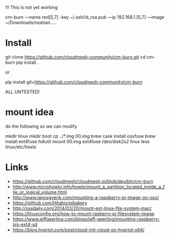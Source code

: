 
!!! This is not yet working

cm-burn —name  red[5,7] -key ~/.ssh/id_rsa.pub —ip 192.168.1.[5,7] —image ~/Downloads/rasbian…..

# Install

  git clone https://github.com/cloudmesh-community/cm-burn.git
  cd cm-burn
  pip install .

or

  pip install git+https://github.com/cloudmesh-community/cm-burn

ALL UNTESTED!

# mount idea

do the following so we can modify

mkdir linux
mkdir boot
cp  ../*.img 00.img
brew cask install osxfuse
brew install ext4fuse
hdiutil mount 00.img 
ext4fuse /dev/disk2s2 linux
less linux/etc/hosts

# Links

* https://github.com/cloudmesh/cloudmesh.pi/blob/dev/bin/cm-burn
* http://www.microhowto.info/howto/mount_a_partition_located_inside_a_file_or_logical_volume.html
* http://www.janosgyerik.com/mounting-a-raspberry-pi-image-on-osx/
* https://github.com/Hitabis/pibakery
* http://osxdaily.com/2014/03/20/mount-ext-linux-file-system-mac/
* https://linuxconfig.org/how-to-mount-rasberry-pi-filesystem-image
* https://www.jeffgeerling.com/blogs/jeff-geerling/mounting-raspberry-pis-ext4-sd
* https://blog.hypriot.com/post/cloud-init-cloud-on-hypriot-x64/
